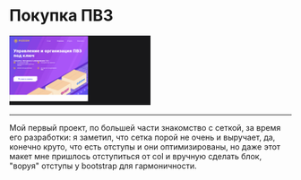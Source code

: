 # Покупка ПВЗ 
<img width="50%" height="30%" src="https://github.com/Hiagar11/Bootstrap/blob/First_project/BootstrapPVZ.gif">

____

<span width="40%"> Мой первый проект, по большей части знакомство с сеткой, за время его разработки: я заметил, что сетка порой не очень и выручает, да, конечно круто, что есть отступы и они оптимизированы, но даже этот макет мне пришлось отступиться от col и вручную сделать блок, "воруя" отступы у bootstrap для гармоничности.</span>



